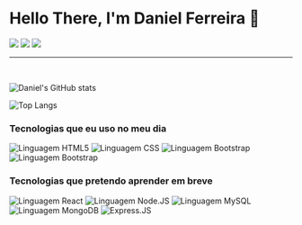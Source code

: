 
<h1> Hello There, I'm Daniel Ferreira 👋</h1>
<a href="https://www.instagram.com/daniel.ferreira.01/" target="_blank"><img src="https://img.shields.io/badge/Instagram-E4405F?style=for-the-badge&logo=instagram&logoColor=white" target="_blank"></img></a>
<a href="https://www.linkedin.com/in/danielferreiira/" target="_blank"><img src="https://img.shields.io/badge/LinkedIn-0077B5?style=for-the-badge&logo=linkedin&logoColor=white" target="_blank"></img></a> 
<a href="https://www.tiktok.com/@ritmoexpresso" target="_blank"><img src="https://img.shields.io/badge/TikTok-000000?style=for-the-badge&logo=tiktok&logoColor=white" target="_blank"></img></a>

<hr><br>

![Daniel's GitHub stats](https://github-readme-stats.vercel.app/api?username=DanielFerreiira&show_icons=true&theme=tokyonight)

![Top Langs](https://github-readme-stats.vercel.app/api/top-langs/?username=DanielFerreiira&langs_count=5)

<h3>Tecnologias que eu uso no meu dia</h3>
<div style="display=inline-block">
    <img src="https://img.shields.io/badge/HTML5-E34F26?style=for-the-badge&logo=html5&logoColor=white" style="align=center;" alt="Linguagem HTML5">
    <img src="https://img.shields.io/badge/CSS3-1572B6?style=for-the-badge&logo=css3&logoColor=white" style="align=center;" alt="Linguagem CSS">
    <img src="https://img.shields.io/badge/Bootstrap-563D7C?style=for-the-badge&logo=bootstrap&logoColor=white" style="align=center;" alt="Linguagem Bootstrap">
    <img src="https://img.shields.io/badge/JavaScript-F7DF1E?style=for-the-badge&logo=javascript&logoColor=black" style="align=center;" alt="Linguagem Bootstrap">
</div>
<div>
    <h3>Tecnologias que pretendo aprender em breve</h3>
        <img src="https://img.shields.io/badge/React-20232A?style=for-the-badge&logo=react&logoColor=61DAFB" style="align=center;" alt="Linguagem React">
        <img src="https://img.shields.io/badge/Node.js-43853D?style=for-the-badge&logo=node.js&logoColor=white" style="align=center;" alt="Linguagem Node.JS">
        <img src="https://img.shields.io/badge/MySQL-005C84?style=for-the-badge&logo=mysql&logoColor=white" style="align=center;" alt="Linguagem MySQL">
        <img src="https://img.shields.io/badge/MongoDB-4EA94B?style=for-the-badge&logo=mongodb&logoColor=white" style="align=center;" alt="Linguagem MongoDB">
        <img src="https://img.shields.io/badge/Express.js-404D59?style=for-the-badge" style="align=center;" alt="Express.JS">
</div>
